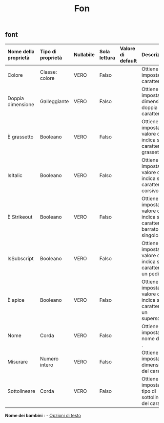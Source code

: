 ﻿---
title: Fon
second_title: Aspose.Cells Cloud Documen
type: docs
url: /it/specification/model/font/
description: "Aspose.Cells Specifica del modello cloud: carattere. Gestisci facilmente Excel e altri fogli di calcolo con funzionalità come apertura, generazione, modifica, divisione, unione, confronto e conversione"
weight: 50
---
## **font**

 

| Nome della proprietà| Tipo di proprietà| Nullabile| Sola lettura| Valore di default| Descrizione|
|:- |:- |:- |:- |:- |:- |
| Colore| Classe: colore| VERO| Falso|| Ottiene o imposta il carattere.|
| Doppia dimensione| Galleggiante| VERO| Falso|| Ottiene e imposta la dimensione doppia del carattere.|
| È grassetto| Booleano| VERO| Falso|| Ottiene o imposta un valore che indica se il carattere è in grassetto.|
| IsItalic| Booleano| VERO| Falso|| Ottiene o imposta un valore che indica se il carattere è corsivo.|
| È Strikeout| Booleano| VERO| Falso|| Ottiene o imposta un valore che indica se il carattere è barrato singolo.|
| IsSubscript| Booleano| VERO| Falso|| Ottiene o imposta un valore che indica se il carattere è un pedice.|
| È apice| Booleano| VERO| Falso|| Ottiene o imposta un valore che indica se il carattere è un superscript.|
| Nome| Corda| VERO| Falso|| Ottiene o imposta il nome del file .|
| Misurare| Numero intero| VERO| Falso|| Ottiene o imposta la dimensione del carattere.|
| Sottolineare| Corda| VERO| Falso|| Ottiene o imposta il tipo di sottolineatura del carattere.|

**Nome dei bambini** : 
	-  [Opzioni di testo](textoptions) 
